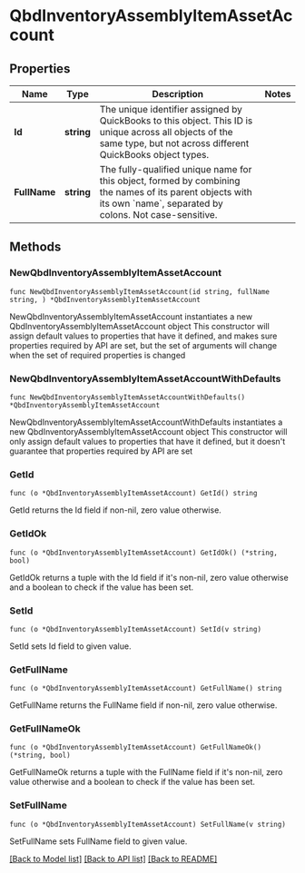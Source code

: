# QbdInventoryAssemblyItemAssetAccount

## Properties

Name | Type | Description | Notes
------------ | ------------- | ------------- | -------------
**Id** | **string** | The unique identifier assigned by QuickBooks to this object. This ID is unique across all objects of the same type, but not across different QuickBooks object types. | 
**FullName** | **string** | The fully-qualified unique name for this object, formed by combining the names of its parent objects with its own &#x60;name&#x60;, separated by colons. Not case-sensitive. | 

## Methods

### NewQbdInventoryAssemblyItemAssetAccount

`func NewQbdInventoryAssemblyItemAssetAccount(id string, fullName string, ) *QbdInventoryAssemblyItemAssetAccount`

NewQbdInventoryAssemblyItemAssetAccount instantiates a new QbdInventoryAssemblyItemAssetAccount object
This constructor will assign default values to properties that have it defined,
and makes sure properties required by API are set, but the set of arguments
will change when the set of required properties is changed

### NewQbdInventoryAssemblyItemAssetAccountWithDefaults

`func NewQbdInventoryAssemblyItemAssetAccountWithDefaults() *QbdInventoryAssemblyItemAssetAccount`

NewQbdInventoryAssemblyItemAssetAccountWithDefaults instantiates a new QbdInventoryAssemblyItemAssetAccount object
This constructor will only assign default values to properties that have it defined,
but it doesn't guarantee that properties required by API are set

### GetId

`func (o *QbdInventoryAssemblyItemAssetAccount) GetId() string`

GetId returns the Id field if non-nil, zero value otherwise.

### GetIdOk

`func (o *QbdInventoryAssemblyItemAssetAccount) GetIdOk() (*string, bool)`

GetIdOk returns a tuple with the Id field if it's non-nil, zero value otherwise
and a boolean to check if the value has been set.

### SetId

`func (o *QbdInventoryAssemblyItemAssetAccount) SetId(v string)`

SetId sets Id field to given value.


### GetFullName

`func (o *QbdInventoryAssemblyItemAssetAccount) GetFullName() string`

GetFullName returns the FullName field if non-nil, zero value otherwise.

### GetFullNameOk

`func (o *QbdInventoryAssemblyItemAssetAccount) GetFullNameOk() (*string, bool)`

GetFullNameOk returns a tuple with the FullName field if it's non-nil, zero value otherwise
and a boolean to check if the value has been set.

### SetFullName

`func (o *QbdInventoryAssemblyItemAssetAccount) SetFullName(v string)`

SetFullName sets FullName field to given value.



[[Back to Model list]](../README.md#documentation-for-models) [[Back to API list]](../README.md#documentation-for-api-endpoints) [[Back to README]](../README.md)


